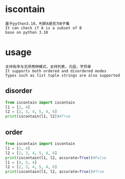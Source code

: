 # iscontain
    基于python3.10，判断A是否为B子集
    It can check if A is a subset of B
    base on python 3.10
# usage
    支持有序与无序两种模式，支持列表，元组，字符串
    It supports both ordered and disordered modes
    Types such as list tuple strings are also supported
## disorder
```python
from iscontain import iscontain
l1 = [2, 4]
l2 = [2, 3, 4, 5, 4, 6]
print(iscontain(l1, l2))#True
```
## order
```python
from iscontain import iscontain
l1 = [2, 4]
l2 = [2, 3, 4, 5, 4, 6]
print(iscontain(l1, l2, accurate=True))#False
l1 = [4, 5, 4]
l2 = [2, 3, 4, 5, 4, 6]
print(iscontain(l1, l2, accurate=True))#True
```
